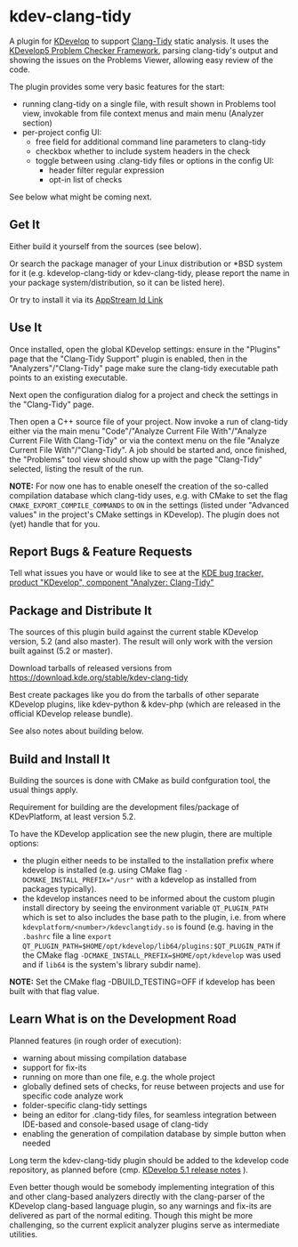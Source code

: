 # kdev-clang-tidy

A plugin for [KDevelop](https://www.kdevelop.org) to support [Clang-Tidy](http://clang.llvm.org/extra/clang-tidy/) 
static analysis.
It uses the [KDevelop5 Problem Checker Framework](https://techbase.kde.org/KDevelop5/Problem_Checker_Framework), parsing 
clang-tidy's output and showing the issues on the Problems Viewer, allowing easy review of the code.

The plugin provides some very basic features for the start:

* running clang-tidy on a single file, with result shown in Problems tool view,
  invokable from file context menus and main menu (Analyzer section)
* per-project config UI:
  * free field for additional command line parameters to clang-tidy
  * checkbox whether to include system headers in the check
  * toggle between using .clang-tidy files or options in the config UI:
    * header filter regular expression
    * opt-in list of checks

See below what might be coming next.

## Get It

Either build it yourself from the sources (see below).

Or search the package manager of your Linux distribution or *BSD system for it (e.g. kdevelop-clang-tidy or kdev-clang-tidy, please report the name in your package system/distribution, so it can be listed here).

Or try to install it via its [AppStream Id Link](appstream://org.kde.kdev-clang-tidy)


## Use It

Once installed, open the global KDevelop settings: ensure in the "Plugins" page that the "Clang-Tidy Support" plugin is enabled, then in the "Analyzers"/"Clang-Tidy" page make sure the clang-tidy executable path points to an existing executable.

Next open the configuration dialog for a project and check the settings in the "Clang-Tidy" page.

Then open a C++ source file of your project. Now invoke a run of clang-tidy either via the main menu "Code"/"Analyze Current File With"/"Analyze Current File With Clang-Tidy" or via the context menu on the file "Analyze Current File With"/"Clang-Tidy". A job should be started and, once finished, the "Problems" tool view should show up with the page "Clang-Tidy" selected, listing the result of the run.

**NOTE:**
For now one has to enable oneself the creation of the so-called compilation database which clang-tidy uses, e.g. with CMake to set the flag         `CMAKE_EXPORT_COMPILE_COMMANDS` to `ON`
in the settings (listed under "Advanced values" in the project's CMake settings in KDevelop). The plugin does not (yet) handle that for you.


## Report Bugs & Feature Requests

Tell what issues you have or would like to see at the [KDE bug tracker, product "KDevelop", component "Analyzer: Clang-Tidy"](https://bugs.kde.org/enter_bug.cgi?format=guided&amp;product=kdevelop&amp;component=Analyzer:%20Clang-Tidy)


## Package and Distribute It

The sources of this plugin build against the current stable KDevelop version, 5.2 (and also master). The result will only work with the version built against (5.2 or master).

Download tarballs of released versions from https://download.kde.org/stable/kdev-clang-tidy

Best create packages like you do from the tarballs of other separate KDevelop plugins, like kdev-python & kdev-php (which are released in the official KDevelop release bundle).

See also notes about building below.

## Build and Install It

Building the sources is done with CMake as build confguration tool, the usual things apply.

Requirement for building are the development files/package of KDevPlatform, at least version 5.2.

To have the KDevelop application see the new plugin, there are multiple options:

* the plugin either needs to be installed to the installation prefix where kdevelop is installed (e.g. using CMake flag `-DCMAKE_INSTALL_PREFIX="/usr"` with a kdevelop as installed from packages typically).
* the kdevelop instances need to be informed about the custom plugin install directory by seeing the environment variable `QT_PLUGIN_PATH` which is set to also includes the base path to the plugin, i.e. from where `kdevplatform/<number>/kdevclangtidy.so` is found (e.g. having in the `.bashrc` file a line `export QT_PLUGIN_PATH=$HOME/opt/kdevelop/lib64/plugins:$QT_PLUGIN_PATH` if the CMake flag `-DCMAKE_INSTALL_PREFIX=$HOME/opt/kdevelop` was used and if `lib64` is the system's library subdir name).

**NOTE:**
Set the CMake flag -DBUILD_TESTING=OFF if kdevelop has been built with that flag value.


## Learn What is on the Development Road

Planned features (in rough order of execution):

* warning about missing compilation database
* support for fix-its
* running on more than one file, e.g. the whole project
* globally defined sets of checks, for reuse between projects and use for
  specific code analyze work
* folder-specific clang-tidy settings
* being an editor for .clang-tidy files, for seamless integration between
  IDE-based and console-based usage of clang-tidy
* enabling the generation of compilation database by simple button when needed

Long term the kdev-clang-tidy plugin should be added to the kdevelop code repository, as planned before (cmp. [KDevelop 5.1 release notes](https://www.kdevelop.org/news/kdevelop-510-released) ).

Even better though would be somebody implementing integration of this and other clang-based analyzers directly with the clang-parser of the KDevelop clang-based language plugin, so any warnings and fix-its are delivered as part of the normal editing. Though this might be more challenging, so the current explicit analyzer plugins serve as intermediate utilities.
